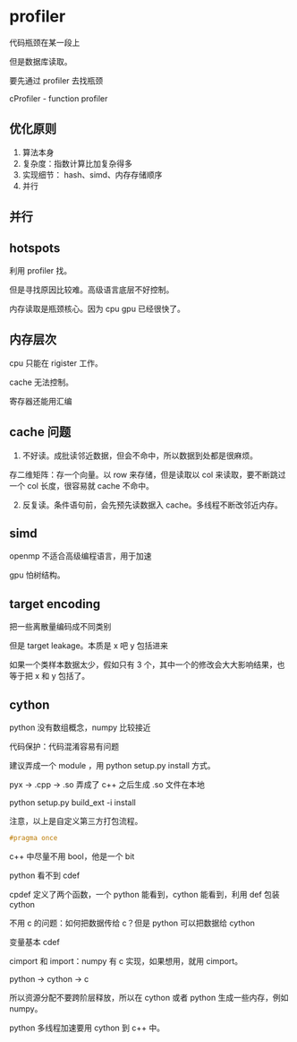 # profiler
代码瓶颈在某一段上

但是数据库读取。

要先通过 profiler 去找瓶颈

cProfiler - function profiler


## 优化原则
1. 算法本身
2. 复杂度：指数计算比加复杂得多 
3. 实现细节： hash、simd、内存存储顺序
4. 并行

## 并行

## hotspots
利用 profiler 找。

但是寻找原因比较难。高级语言底层不好控制。

内存读取是瓶颈核心。因为 cpu gpu 已经很快了。

## 内存层次
cpu 只能在 rigister 工作。

cache 无法控制。

寄存器还能用汇编

## cache 问题
1. 不好读。成批读邻近数据，但会不命中，所以数据到处都是很麻烦。

存二维矩阵：存一个向量。以 row 来存储，但是读取以 col 来读取，要不断跳过一个 col 长度，很容易就 cache 不命中。

2. 反复读。条件语句前，会先预先读数据入 cache。多线程不断改邻近内存。


## simd
openmp 不适合高级编程语言，用于加速

gpu 怕树结构。



## target encoding
把一些离散量编码成不同类别

但是 target leakage。本质是 x 吧 y 包括进来

如果一个类样本数据太少，假如只有 3 个，其中一个的修改会大大影响结果，也等于把  x 和 y 包括了。



## cython
python 没有数组概念，numpy 比较接近

代码保护：代码混淆容易有问题

建议弄成一个 module ，用 python setup.py install 方式。

pyx -> .cpp -> .so 弄成了 c++ 之后生成 .so 文件在本地

python setup.py build_ext -i install

注意，以上是自定义第三方打包流程。


```c
#pragma once
```

c++ 中尽量不用 bool，他是一个 bit

python 看不到 cdef

cpdef 定义了两个函数，一个 python 能看到，cython 能看到，利用 def 包装 cython

不用 c 的问题：如何把数据传给 c？但是 python 可以把数据给 cython

变量基本 cdef

cimport 和 import：numpy 有 c 实现，如果想用，就用 cimport。

python -> cython -> c

所以资源分配不要跨阶层释放，所以在 cython 或者 python 生成一些内存，例如 numpy。

python 多线程加速要用 cython 到 c++ 中。